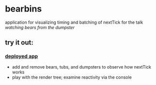 # bearbins

application for visualizing timing and batching of nextTick for the talk _watching bears from the dumpster_

## try it out:
### [deployed app](https://bearbins.netlify.com)
- add and remove bears, tubs, and dumpsters to observe how nextTick works 
- play with the render tree; examine reactivity via the console

